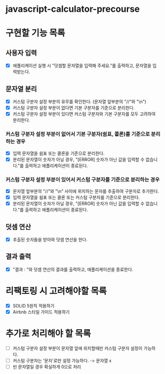 # javascript-calculator-precourse

# 구현할 기능 목록

## 사용자 입력

- [x] 애플리케이션 실행 시 "덧셈할 문자열을 입력해 주세요."를 출력하고, 문자열을 입력받는다.

## 문자열 분리

- [x] 커스텀 구분자 설정 부분의 유무를 확인한다. (문자열 앞부분의 "//"와 "\n")
- [x] 커스텀 구분자 설정 부분이 없다면 기본 구분자를 기준으로 분리한다.
- [x] 커스텀 구분자 설정 부분이 있다면 커스텀 구분자와 기본 구분자를 모두 고려하여 분리한다.

### 커스텀 구분자 설정 부분이 없어서 기본 구분자(쉼표, 콜론)를 기준으로 분리하는 경우

- [x] 입력 문자열을 쉼표 또는 콜론을 기준으로 분리한다.
- [x] 분리된 문자열이 숫자가 아닐 경우, "[ERROR] 숫자가 아닌 값을 입력할 수 없습니다."를 출력하고 애플리케이션이 종료된다.

### 커스텀 구분자 설정 부분이 있어서 커스텀 구분자를 기준으로 분리하는 경우

- [x] 문자열 앞부분의 "//"와 "\n" 사이에 위치하는 문자를 추출하여 구분자로 추가한다.
- [x] 입력 문자열을 쉼표 또는 콜론 또는 커스텀 구분자를 기준으로 분리한다.
- [x] 분리된 문자열이 숫자가 아닐 경우, "[ERROR] 숫자가 아닌 값을 입력할 수 없습니다."를 출력하고 애플리케이션이 종료된다.

## 덧셈 연산

- [x] 추출된 숫자들을 받아와 덧셈 연산을 한다.

## 결과 출력

- [x] "결과 : "와 덧셈 연산의 결과를 출력하고, 애플리케이션을 종료한다.

# 리팩토링 시 고려해야할 목록

- [x] SOLID 5원칙 적용하기
- [x] Airbnb 스타일 가이드 적용하기

# 추가로 처리해야 할 목록

- [ ] 커스텀 구분자 설정 부분이 문자열 앞에 위치할때만 커스텀 구분자 설정이 가능하다.
- [ ] 커스텀 구분자는 '문자'로만 설정 가능하다. -> 문자열 x
- [ ] 빈 문자열일 경우 확실하게 0으로 처리
